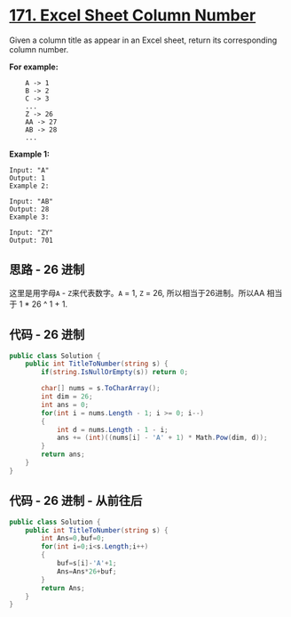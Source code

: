 # [171. Excel Sheet Column Number](https://leetcode.com/problems/excel-sheet-column-number/)

Given a column title as appear in an Excel sheet, return its corresponding column number.

**For example:**

```text
    A -> 1
    B -> 2
    C -> 3
    ...
    Z -> 26
    AA -> 27
    AB -> 28
    ...
```

**Example 1:**

```text
Input: "A"
Output: 1
Example 2:

Input: "AB"
Output: 28
Example 3:

Input: "ZY"
Output: 701
```

## 思路 - 26 进制

这里是用字母`A` - `Z`来代表数字。`A` = 1, `Z` = 26, 所以相当于26进制。所以AA 相当于 1 * 26 ^ 1 + 1.

## 代码 - 26 进制

```csharp
public class Solution {
    public int TitleToNumber(string s) {
        if(string.IsNullOrEmpty(s)) return 0;

        char[] nums = s.ToCharArray();
        int dim = 26;
        int ans = 0;
        for(int i = nums.Length - 1; i >= 0; i--)
        {
            int d = nums.Length - 1 - i;
            ans += (int)((nums[i] - 'A' + 1) * Math.Pow(dim, d));
        }
        return ans;
    }
}
```

## 代码 - 26 进制 - 从前往后

```csharp
public class Solution {
    public int TitleToNumber(string s) {
        int Ans=0,buf=0;
        for(int i=0;i<s.Length;i++)
        {
            buf=s[i]-'A'+1;
            Ans=Ans*26+buf;
        }
        return Ans;
    }
}
```
